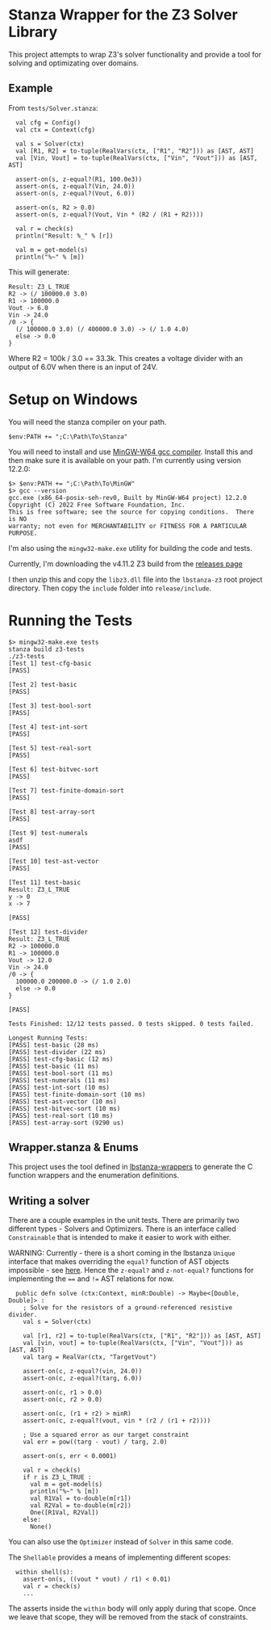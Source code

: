 # Stanza Wrapper for the Z3 Solver Library

This project attempts to wrap Z3's solver functionality and provide a
tool for solving and optimizating over domains.

## Example

From `tests/Solver.stanza`:

```
  val cfg = Config()
  val ctx = Context(cfg)

  val s = Solver(ctx)
  val [R1, R2] = to-tuple(RealVars(ctx, ["R1", "R2"])) as [AST, AST]
  val [Vin, Vout] = to-tuple(RealVars(ctx, ["Vin", "Vout"])) as [AST, AST]

  assert-on(s, z-equal?(R1, 100.0e3))
  assert-on(s, z-equal?(Vin, 24.0))
  assert-on(s, z-equal?(Vout, 6.0))

  assert-on(s, R2 > 0.0)
  assert-on(s, z-equal?(Vout, Vin * (R2 / (R1 + R2))))

  val r = check(s)
  println("Result: %_" % [r])

  val m = get-model(s)
  println("%~" % [m])

```

This will generate:

```
Result: Z3_L_TRUE
R2 -> (/ 100000.0 3.0)
R1 -> 100000.0
Vout -> 6.0
Vin -> 24.0
/0 -> {
  (/ 100000.0 3.0) (/ 400000.0 3.0) -> (/ 1.0 4.0)
  else -> 0.0
}
```

Where R2 = 100k / 3.0 == 33.3k. This creates a voltage divider with an output of 6.0V when there
is an input of 24V.

# Setup on Windows

You will need the stanza compiler on your path.

```
$env:PATH += ";C:\Path\To\Stanza"
```

You will need to install and use [MinGW-W64 gcc compiler](https://www.mingw-w64.org/). Install
this and then make sure it is available on your path. I'm currently using version 12.2.0:

```
$> $env:PATH += ";C:\Path\To\MinGW"
$> gcc --version
gcc.exe (x86_64-posix-seh-rev0, Built by MinGW-W64 project) 12.2.0
Copyright (C) 2022 Free Software Foundation, Inc.
This is free software; see the source for copying conditions.  There is NO
warranty; not even for MERCHANTABILITY or FITNESS FOR A PARTICULAR PURPOSE.
```

I'm also using the `mingw32-make.exe` utility for building the code and tests.

Currently, I'm downloading the v4.11.2 Z3 build from the [releases page](https://github.com/Z3Prover/z3/releases)


I then unzip this and copy the `libz3.dll` file into the `lbstanza-z3` root project directory.
Then copy the `include` folder into `release/include`.


# Running the Tests

```
$> mingw32-make.exe tests
stanza build z3-tests
./z3-tests
[Test 1] test-cfg-basic
[PASS]

[Test 2] test-basic
[PASS]

[Test 3] test-bool-sort
[PASS]

[Test 4] test-int-sort
[PASS]

[Test 5] test-real-sort
[PASS]

[Test 6] test-bitvec-sort
[PASS]

[Test 7] test-finite-domain-sort
[PASS]

[Test 8] test-array-sort
[PASS]

[Test 9] test-numerals
asdf
[PASS]

[Test 10] test-ast-vector
[PASS]

[Test 11] test-basic
Result: Z3_L_TRUE
y -> 0
x -> 7

[PASS]

[Test 12] test-divider
Result: Z3_L_TRUE
R2 -> 100000.0
R1 -> 100000.0
Vout -> 12.0
Vin -> 24.0
/0 -> {
  100000.0 200000.0 -> (/ 1.0 2.0)
  else -> 0.0
}

[PASS]

Tests Finished: 12/12 tests passed. 0 tests skipped. 0 tests failed.

Longest Running Tests:
[PASS] test-basic (28 ms)
[PASS] test-divider (22 ms)
[PASS] test-cfg-basic (12 ms)
[PASS] test-basic (11 ms)
[PASS] test-bool-sort (11 ms)
[PASS] test-numerals (11 ms)
[PASS] test-int-sort (10 ms)
[PASS] test-finite-domain-sort (10 ms)
[PASS] test-ast-vector (10 ms)
[PASS] test-bitvec-sort (10 ms)
[PASS] test-real-sort (10 ms)
[PASS] test-array-sort (9290 us)

```


## Wrapper.stanza & Enums

This project uses the tool defined in [lbstanza-wrappers](https://github.com/callendorph/lbstanza-wrappers) to generate the C function wrappers and the enumeration definitions.


## Writing a solver

There are a couple examples in the unit tests. There are primarily two different types - Solvers and Optimizers. There is an interface called `Constrainable` that is intended to
make it easier to work with either.

WARNING: Currently - there is a short coming in the lbstanza `Unique` interface that makes overriding the `equal?` function of AST objects impossible - see [here](https://github.com/StanzaOrg/lbstanza/issues/184). Hence the `z-equal?` and `z-not-equal?` functions for implementing the `==` and `!=` AST relations for now.

```
  public defn solve (ctx:Context, minR:Double) -> Maybe<[Double, Double]> :
    ; Solve for the resistors of a ground-referenced resistive divider.
    val s = Solver(ctx)

    val [r1, r2] = to-tuple(RealVars(ctx, ["R1", "R2"])) as [AST, AST]
    val [vin, vout] = to-tuple(RealVars(ctx, ["Vin", "Vout"])) as [AST, AST]
    val targ = RealVar(ctx, "TargetVout")

    assert-on(c, z-equal?(vin, 24.0))
    assert-on(c, z-equal?(targ, 6.0))

    assert-on(c, r1 > 0.0)
    assert-on(c, r2 > 0.0)

    assert-on(c, (r1 + r2) > minR)
    assert-on(c, z-equal?(vout, vin * (r2 / (r1 + r2))))

    ; Use a squared error as our target constraint
    val err = pow((targ - vout) / targ, 2.0)

    assert-on(s, err < 0.0001)

    val r = check(s)
    if r is Z3_L_TRUE :
      val m = get-model(s)
      println("%~" % [m])
      val R1Val = to-double(m[r1])
      val R2Val = to-double(m[r2])
      One([R1Val, R2Val])
    else:
      None()
```

You can also use the `Optimizer` instead of `Solver` in this same code.

The `Shellable` provides a means of implementing different scopes:
```
  within shell(s):
    assert-on(s, ((vout * vout) / r1) < 0.01)
    val r = check(s)
    ...
```

The asserts inside the `within` body will only apply during that scope. Once we leave
that scope, they will be removed from the stack of constraints.

